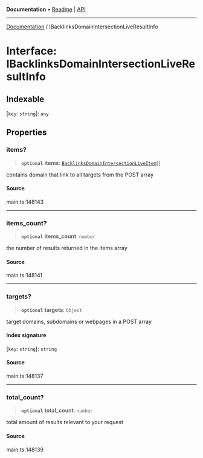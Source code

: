 **Documentation** • [Readme](../README.md) \| [API](../globals.md)

***

[Documentation](../README.md) / IBacklinksDomainIntersectionLiveResultInfo

# Interface: IBacklinksDomainIntersectionLiveResultInfo

## Indexable

 \[`key`: `string`\]: `any`

## Properties

### items?

> **`optional`** **items**: [`BacklinksDomainIntersectionLiveItem`](../classes/BacklinksDomainIntersectionLiveItem.md)[]

contains domain that link to all targets from the POST array

#### Source

main.ts:148143

***

### items\_count?

> **`optional`** **items\_count**: `number`

the number of results returned in the items array

#### Source

main.ts:148141

***

### targets?

> **`optional`** **targets**: `Object`

target domains, subdomains or webpages in a POST array

#### Index signature

 \[`key`: `string`\]: `string`

#### Source

main.ts:148137

***

### total\_count?

> **`optional`** **total\_count**: `number`

total amount of results relevant to your request

#### Source

main.ts:148139
